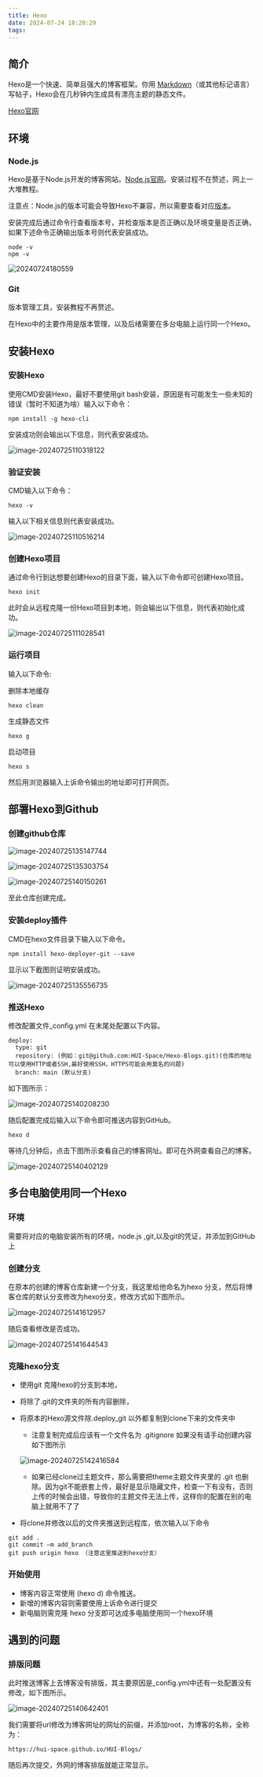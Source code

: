 ```yaml
---
title: Hexo
date: 2024-07-24 18:20:29
tags: 
---
```


## 简介

Hexo是一个快速、简单且强大的博客框架。你用 [Markdown](http://daringfireball.net/projects/markdown/)（或其他标记语言）写帖子，Hexo会在几秒钟内生成具有漂亮主题的静态文件。

[Hexo官网](https://hexo.io/docs/)

## 环境

### Node.js

Hexo是基于Node.js开发的博客网站。[Node.js官网](https://nodejs.org/zh-cn/)。安装过程不在赘述，网上一大堆教程。

注意点：Node.js的版本可能会导致Hexo不兼容，所以需要查看对应[版本](https://hexo.io/docs/)。

安装完成后通过命令行查看版本号，并检查版本是否正确以及环境变量是否正确，如果下述命令正确输出版本号则代表安装成功。

```
node -v
npm -v
```

![20240724180559](Hexo/20240724180559.png)

### Git

版本管理工具，安装教程不再赘述。

在Hexo中的主要作用是版本管理，以及后绪需要在多台电脑上运行同一个Hexo。

## 安装Hexo

### 安装Hexo

使用CMD安装Hexo，最好不要使用git bash安装，原因是有可能发生一些未知的错误（暂时不知道为啥）输入以下命令：

```
npm install -g hexo-cli
```

安装成功则会输出以下信息，则代表安装成功。

![image-20240725110318122](Hexo/image-20240725110318122.png)

### 验证安装

CMD输入以下命令：

```
hexo -v
```

输入以下相关信息则代表安装成功。

![image-20240725110516214](Hexo/image-20240725110516214.png)

### 创建Hexo项目

通过命令行到达想要创建Hexo的目录下面，输入以下命令即可创建Hexo项目。

```
hexo init
```

此时会从远程克隆一份Hexo项目到本地，则会输出以下信息，则代表初始化成功。

![image-20240725111028541](Hexo/image-20240725111028541.png)

### 运行项目

输入以下命令:

删除本地缓存

```
hexo clean
```

生成静态文件

```
hexo g
```

启动项目

```
hexo s
```

然后用浏览器输入上诉命令输出的地址即可打开网页。

## 部署Hexo到Github

### 创建github仓库

![image-20240725135147744](Hexo/image-20240725135147744.png)

![image-20240725135303754](Hexo/image-20240725135303754.png)

![image-20240725140150261](Hexo/image-20240725140150261.png)

至此仓库创建完成。

### 安装deploy插件

CMD在hexo文件目录下输入以下命令。

```
npm install hexo-deployer-git --save
```

显示以下截图则证明安装成功。

![image-20240725135556735](Hexo/image-20240725135556735.png)

### 推送Hexo

修改配置文件_config.yml 在末尾处配置以下内容。

```
deploy:
  type: git
  repository: (例如：git@github.com:HUI-Space/Hexo-Blogs.git)(仓库的地址可以使用HTTP或者SSH,最好使用SSH，HTTPS可能会用莫名的问题)
  branch: main (默认分支)
```

如下图所示：

![image-20240725140208230](Hexo/image-20240725140208230.png)

随后配置完成后输入以下命令即可推送内容到GitHub。

```
hexo d
```

等待几分钟后，点击下图所示查看自己的博客网址。即可在外网查看自己的博客。

![image-20240725140402129](Hexo/image-20240725140402129.png)

## 多台电脑使用同一个Hexo

### 环境

需要将对应的电脑安装所有的环境，node.js ,git,以及git的凭证，并添加到GitHub上

### 创建分支

在原本的创建的博客仓库新建一个分支，我这里给他命名为hexo 分支，然后将博客仓库的默认分支修改为hexo分支，修改方式如下图所示。

![image-20240725141612957](Hexo/image-20240725141612957.png)

随后查看修改是否成功。

![image-20240725141644543](Hexo/image-20240725141644543.png)

### 克隆hexo分支

- 使用git 克隆hexo的分支到本地，

- 将除了.git的文件夹的所有内容删除，

- 将原本的Hexo源文件除.deploy_git 以外都复制到clone下来的文件夹中

  - 注意复制完成后应该有一个文件名为 .gitignore 如果没有请手动创建内容如下图所示

  ![image-20240725142416584](Hexo/image-20240725142416584.png)

  - 如果已经clone过主题文件，那么需要把theme主题文件夹里的 .git 也删除。因为git不能嵌套上传，最好是显示隐藏文件，检查一下有没有，否则上传的时候会出错，导致你的主题文件无法上传，这样你的配置在别的电脑上就用不了了

- 将clone并修改以后的文件夹推送到远程库，依次输入以下命令

```
git add .
git commit –m add_branch
git push origin hexo （注意这里推送到hexo分支）
```

### 开始使用

- 博客内容正常使用 (hexo d) 命令推送。
- 新增的博客内容则需要使用上诉命令进行提交
- 新电脑则需克隆 hexo 分支即可达成多电脑使用同一个hexo环境

## 遇到的问题

### 排版问题

此时推送博客上去博客没有排版，其主要原因是_config.yml中还有一处配置没有修改，如下图所示。

![image-20240725140642401](Hexo/image-20240725140642401.png)

我们需要将url修改为博客网址的网址的前缀，并添加root，为博客的名称，全称为：

```
https://hui-space.github.io/HUI-Blogs/
```

随后再次提交，外网的博客排版就能正常显示。

